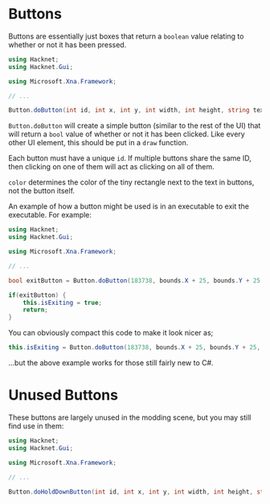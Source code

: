 # Buttons
Buttons are essentially just boxes that return a `boolean` value relating to whether or not it has been pressed.

```csharp
using Hacknet;
using Hacknet.Gui;

using Microsoft.Xna.Framework;

// ...

Button.doButton(int id, int x, int y, int width, int height, string text, Color? color);
```
`Button.doButton` will create a simple button (similar to the rest of the UI) that will return a `bool` value of whether or not it has been clicked. Like every other UI element, this should be put in a `draw` function.

Each button must have a unique `id`. If multiple buttons share the same ID, then clicking on one of them will act as clicking on all of them. 

`color` determines the color of the tiny rectangle next to the text in buttons, not the button itself.

An example of how a button might be used is in an executable to exit the executable. For example:
```csharp
using Hacknet;
using Hacknet.Gui;

using Microsoft.Xna.Framework;

// ...

bool exitButton = Button.doButton(183738, bounds.X + 25, bounds.Y + 25, 100, 100, "Exit", Color.Red);

if(exitButton) {
    this.isExiting = true;
    return;
}
```
You can obviously compact this code to make it look nicer as;
```csharp
this.isExiting = Button.doButton(183738, bounds.X + 25, bounds.Y + 25, 100, 100, "Exit", Color.Red);
```
...but the above example works for those still fairly new to C#.

# Unused Buttons
These buttons are largely unused in the modding scene, but you may still find use in them:
```csharp
using Hacknet;
using Hacknet.Gui;

using Microsoft.Xna.Framework;

// ...

Button.doHoldDownButton(int id, int x, int y, int width, int height, string text, bool hasOutline, Color? outlineColor, Color? selectedColor);
```